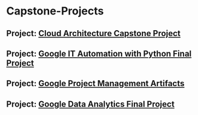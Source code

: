 # Capstone-Projects

## Project: [Cloud Architecture Capstone Project](https://github.com/Mregojos/AWS-Cloud-Architecture-Capstone-Project)

## Project: [Google IT Automation with Python Final Project](https://github.com/Mregojos/IT-Automation-with-Python)

## Project: [Google Project Management Artifacts](https://github.com/Mregojos/Project-Management-Artifacts)

## Project: [Google Data Analytics Final Project](https://github.com/Mregojos/Data-Analytics-Final-Project)

